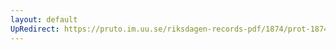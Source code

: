 ```yaml
---
layout: default
UpRedirect: https://pruto.im.uu.se/riksdagen-records-pdf/1874/prot-1874--fk--516/prot-1874--fk--516_007.pdf
---
```

